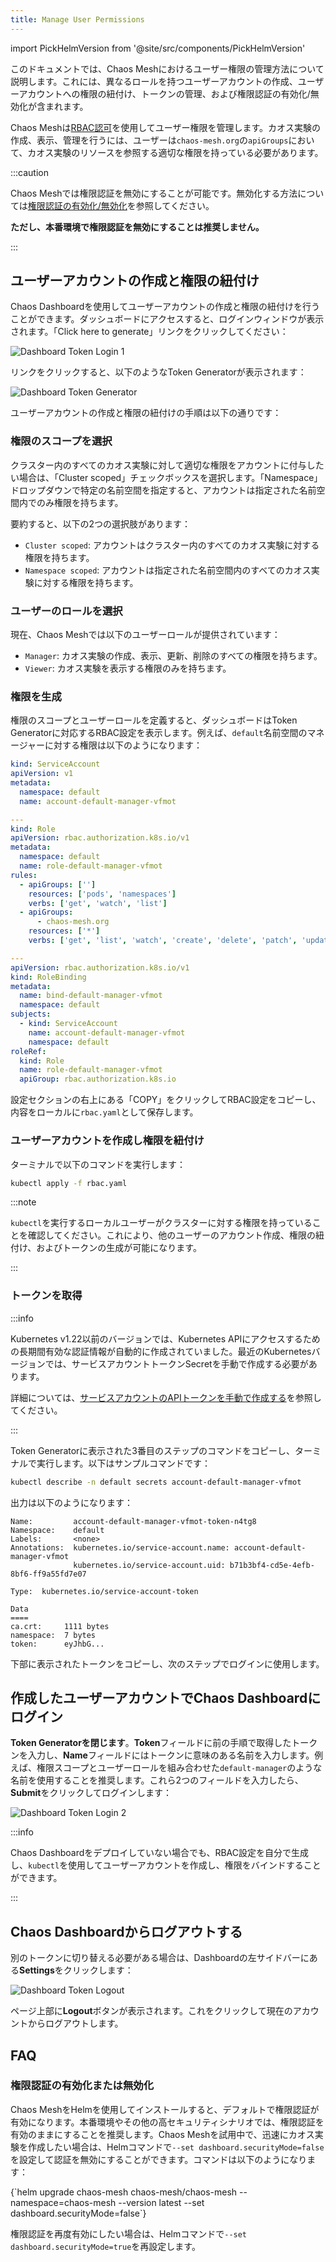 ```yaml
---
title: Manage User Permissions
---
```


import PickHelmVersion from '@site/src/components/PickHelmVersion'

このドキュメントでは、Chaos Meshにおけるユーザー権限の管理方法について説明します。これには、異なるロールを持つユーザーアカウントの作成、ユーザーアカウントへの権限の紐付け、トークンの管理、および権限認証の有効化/無効化が含まれます。

Chaos Meshは[RBAC認可](https://kubernetes.io/docs/reference/access-authn-authz/rbac/)を使用してユーザー権限を管理します。カオス実験の作成、表示、管理を行うには、ユーザーは`chaos-mesh.org`の`apiGroups`において、カオス実験のリソースを参照する適切な権限を持っている必要があります。

:::caution

Chaos Meshでは権限認証を無効にすることが可能です。無効化する方法については[権限認証の有効化/無効化](#enable-or-disable-permission-authentication)を参照してください。

**ただし、本番環境で権限認証を無効にすることは推奨しません。**

:::

## ユーザーアカウントの作成と権限の紐付け

Chaos Dashboardを使用してユーザーアカウントの作成と権限の紐付けを行うことができます。ダッシュボードにアクセスすると、ログインウィンドウが表示されます。「Click here to generate」リンクをクリックしてください：

![Dashboard Token Login 1](img/dashboard_login1.png)

リンクをクリックすると、以下のようなToken Generatorが表示されます：

![Dashboard Token Generator](img/token_helper.png)

ユーザーアカウントの作成と権限の紐付けの手順は以下の通りです：

### 権限のスコープを選択

クラスター内のすべてのカオス実験に対して適切な権限をアカウントに付与したい場合は、「Cluster scoped」チェックボックスを選択します。「Namespace」ドロップダウンで特定の名前空間を指定すると、アカウントは指定された名前空間内でのみ権限を持ちます。

要約すると、以下の2つの選択肢があります：

- `Cluster scoped`: アカウントはクラスター内のすべてのカオス実験に対する権限を持ちます。
- `Namespace scoped`: アカウントは指定された名前空間内のすべてのカオス実験に対する権限を持ちます。

### ユーザーのロールを選択

現在、Chaos Meshでは以下のユーザーロールが提供されています：

- `Manager`: カオス実験の作成、表示、更新、削除のすべての権限を持ちます。
- `Viewer`: カオス実験を表示する権限のみを持ちます。

### 権限を生成

権限のスコープとユーザーロールを定義すると、ダッシュボードはToken Generatorに対応するRBAC設定を表示します。例えば、`default`名前空間のマネージャーに対する権限は以下のようになります：

```yaml
kind: ServiceAccount
apiVersion: v1
metadata:
  namespace: default
  name: account-default-manager-vfmot

---
kind: Role
apiVersion: rbac.authorization.k8s.io/v1
metadata:
  namespace: default
  name: role-default-manager-vfmot
rules:
  - apiGroups: ['']
    resources: ['pods', 'namespaces']
    verbs: ['get', 'watch', 'list']
  - apiGroups:
      - chaos-mesh.org
    resources: ['*']
    verbs: ['get', 'list', 'watch', 'create', 'delete', 'patch', 'update']

---
apiVersion: rbac.authorization.k8s.io/v1
kind: RoleBinding
metadata:
  name: bind-default-manager-vfmot
  namespace: default
subjects:
  - kind: ServiceAccount
    name: account-default-manager-vfmot
    namespace: default
roleRef:
  kind: Role
  name: role-default-manager-vfmot
  apiGroup: rbac.authorization.k8s.io
```

設定セクションの右上にある「COPY」をクリックしてRBAC設定をコピーし、内容をローカルに`rbac.yaml`として保存します。

### ユーザーアカウントを作成し権限を紐付け

ターミナルで以下のコマンドを実行します：

```bash
kubectl apply -f rbac.yaml
```

:::note

`kubectl`を実行するローカルユーザーがクラスターに対する権限を持っていることを確認してください。これにより、他のユーザーのアカウント作成、権限の紐付け、およびトークンの生成が可能になります。

:::

### トークンを取得

:::info

Kubernetes v1.22以前のバージョンでは、Kubernetes APIにアクセスするための長期間有効な認証情報が自動的に作成されていました。最近のKubernetesバージョンでは、サービスアカウントトークンSecretを手動で作成する必要があります。

詳細については、[サービスアカウントのAPIトークンを手動で作成する](https://kubernetes.io/docs/tasks/configure-pod-container/configure-service-account/#manually-create-an-api-token-for-a-serviceaccount)を参照してください。

:::

Token Generatorに表示された3番目のステップのコマンドをコピーし、ターミナルで実行します。以下はサンプルコマンドです：

```bash
kubectl describe -n default secrets account-default-manager-vfmot
```

出力は以下のようになります：

```log
Name:         account-default-manager-vfmot-token-n4tg8
Namespace:    default
Labels:       <none>
Annotations:  kubernetes.io/service-account.name: account-default-manager-vfmot
              kubernetes.io/service-account.uid: b71b3bf4-cd5e-4efb-8bf6-ff9a55fd7e07

Type:  kubernetes.io/service-account-token

Data
====
ca.crt:     1111 bytes
namespace:  7 bytes
token:      eyJhbG...
```

下部に表示されたトークンをコピーし、次のステップでログインに使用します。

## 作成したユーザーアカウントでChaos Dashboardにログイン

**Token Generatorを閉じます**。**Token**フィールドに前の手順で取得したトークンを入力し、**Name**フィールドにはトークンに意味のある名前を入力します。例えば、権限スコープとユーザーロールを組み合わせた`default-manager`のような名前を使用することを推奨します。これら2つのフィールドを入力したら、**Submit**をクリックしてログインします：

![Dashboard Token Login 2](img/dashboard_login2.png)

:::info

Chaos Dashboardをデプロイしていない場合でも、RBAC設定を自分で生成し、`kubectl`を使用してユーザーアカウントを作成し、権限をバインドすることができます。

:::

## Chaos Dashboardからログアウトする

別のトークンに切り替える必要がある場合は、Dashboardの左サイドバーにある**Settings**をクリックします：

![Dashboard Token Logout](img/token_logout.png)

ページ上部に**Logout**ボタンが表示されます。これをクリックして現在のアカウントからログアウトします。

## FAQ

### 権限認証の有効化または無効化

Chaos MeshをHelmを使用してインストールすると、デフォルトで権限認証が有効になります。本番環境やその他の高セキュリティシナリオでは、権限認証を有効のままにすることを推奨します。Chaos Meshを試用中で、迅速にカオス実験を作成したい場合は、Helmコマンドで`--set dashboard.securityMode=false`を設定して認証を無効にすることができます。コマンドは以下のようになります：

<PickHelmVersion>
{`helm upgrade chaos-mesh chaos-mesh/chaos-mesh --namespace=chaos-mesh --version latest --set dashboard.securityMode=false`}
</PickHelmVersion>

権限認証を再度有効にしたい場合は、Helmコマンドで`--set dashboard.securityMode=true`を再設定します。